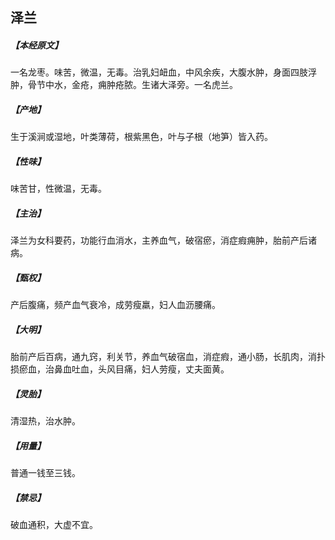 ## 泽兰

##### 【本经原文】
一名龙枣。味苦，微温，无毒。治乳妇衄血，中风余疾，大腹水肿，身面四肢浮肿，骨节中水，金疮，痈肿疮脓。生诸大泽旁。一名虎兰。
##### 【产地】
生于溪涧或湿地，叶类薄荷，根紫黑色，叶与子根（地笋）皆入药。
##### 【性味】
味苦甘，性微温，无毒。
##### 【主治】
泽兰为女科要药，功能行血消水，主养血气，破宿瘀，消症瘕痈肿，胎前产后诸病。
##### 【甄权】
产后腹痛，频产血气衰冷，成劳瘦羸，妇人血沥腰痛。
##### 【大明】
胎前产后百病，通九窍，利关节，养血气破宿血，消症瘕，通小肠，长肌肉，消扑损瘀血，治鼻血吐血，头风目痛，妇人劳瘦，丈夫面黄。
##### 【灵胎】
清湿热，治水肿。
##### 【用量】
普通一钱至三钱。
##### 【禁忌】
破血通积，大虚不宜。